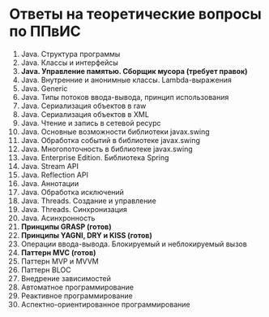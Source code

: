 # Ответы на теоретические вопросы по ППвИС

1. Java. Структура программы
2. Java. Классы и интерфейсы
3. **Java. Управление памятью. Сборщик мусора (требует правок)**
4. Java. Внутренние и анонимные классы. Lambda-выражения
5. Java. Generic 
6. Java. Типы потоков ввода-вывода, принцип использования
7. Java. Сериализация объектов в raw
8. Java. Сериализация объектов в XML
9. Java. Чтение и запись в сетевой ресурс
10. Java. Основные возможности библиотеки javax.swing
11. Java. Обработка событий в библиотеке javax.swing
12. Java. Многопоточность в библиотеке javax.swing
13. Java. Enterprise Edition. Библиотека Spring
14. Java. Stream API
15. Java. Reflection API
16. Java. Аннотации
17. Java. Обработка исключений
18. Java. Threads. Создание и управление
19. Java. Threads. Синхронизация
20. Java. Асинхронность
21. **Принципы GRASP (готов)**
22. **Принципы YAGNI, DRY и KISS (готов)**
23. Операции ввода-вывода. Блокируемый и неблокируемый вызов
24. **Паттерн MVC (готов)**
25. Паттерн MVP и MVVM
26. Паттерн BLOC
27. Внедрение зависимостей
28. Автоматное программирование
29. Реактивное программирование
30. Аспектно-ориентированное программирование

